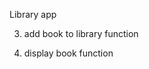Library app

<!-- 1. initial repo and file setup -->

<!-- 2. set up empty array, book constructor -->

3. add book to library function

4. display book function